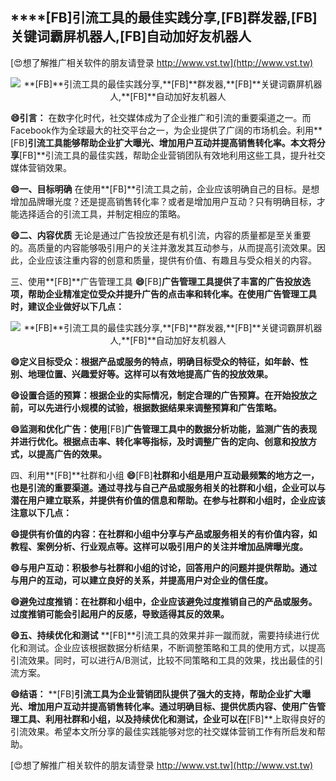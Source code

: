 ## ****[FB]**引流工具的最佳实践分享,**[FB]**群发器,**[FB]**关键词霸屏机器人,**[FB]**自动加好友机器人**

[😍想了解推广相关软件的朋友请登录 http://www.vst.tw](http://www.vst.tw)

 <center><img src="https://vst.tw/MP4/tuiguang/png/4.png" alt="**[FB]**引流工具的最佳实践分享,**[FB]**群发器,**[FB]**关键词霸屏机器人,**[FB]**自动加好友机器人"></center>

**😄引言：**
在数字化时代，社交媒体成为了企业推广和引流的重要渠道之一。而Facebook作为全球最大的社交平台之一，为企业提供了广阔的市场机会。利用**[FB]**引流工具能够帮助企业扩大曝光、增加用户互动并提高销售转化率。本文将分享**[FB]**引流工具的最佳实践，帮助企业营销团队有效地利用这些工具，提升社交媒体营销效果。

**😄一、目标明确**
在使用**[FB]**引流工具之前，企业应该明确自己的目标。是想增加品牌曝光度？还是提高销售转化率？或者是增加用户互动？只有明确目标，才能选择适合的引流工具，并制定相应的策略。

**😄二、内容优质**
无论是通过广告投放还是有机引流，内容的质量都是至关重要的。高质量的内容能够吸引用户的关注并激发其互动参与，从而提高引流效果。因此，企业应该注重内容的创意和质量，提供有价值、有趣且与受众相关的内容。

三、使用**[FB]**广告管理工具
**😄**[FB]**广告管理工具提供了丰富的广告投放选项，帮助企业精准定位受众并提升广告的点击率和转化率。在使用广告管理工具时，建议企业做好以下几点：**

 <center><img src="https://vst.tw/MP4/tuiguang/png/7.png" alt="**[FB]**引流工具的最佳实践分享,**[FB]**群发器,**[FB]**关键词霸屏机器人,**[FB]**自动加好友机器人"></center>

**😄定义目标受众：根据产品或服务的特点，明确目标受众的特征，如年龄、性别、地理位置、兴趣爱好等。这样可以有效地提高广告的投放效果。**

**😄设置合适的预算：根据企业的实际情况，制定合理的广告预算。在开始投放之前，可以先进行小规模的试验，根据数据结果来调整预算和广告策略。**

**😄监测和优化广告：使用**[FB]**广告管理工具中的数据分析功能，监测广告的表现并进行优化。根据点击率、转化率等指标，及时调整广告的定向、创意和投放方式，以提高广告的效果。**

四、利用**[FB]**社群和小组
**😄**[FB]**社群和小组是用户互动最频繁的地方之一，也是引流的重要渠道。通过寻找与自己产品或服务相关的社群和小组，企业可以与潜在用户建立联系，并提供有价值的信息和帮助。在参与社群和小组时，企业应该注意以下几点：**

**😄提供有价值的内容：在社群和小组中分享与产品或服务相关的有价值内容，如教程、案例分析、行业观点等。这样可以吸引用户的关注并增加品牌曝光度。**

**😄与用户互动：积极参与社群和小组的讨论，回答用户的问题并提供帮助。通过与用户的互动，可以建立良好的关系，并提高用户对企业的信任度。**

**😄避免过度推销：在社群和小组中，企业应该避免过度推销自己的产品或服务。过度推销可能会引起用户的反感，导致适得其反的效果。**

**😄五、持续优化和测试**
**[FB]**引流工具的效果并非一蹴而就，需要持续进行优化和测试。企业应该根据数据分析结果，不断调整策略和工具的使用方式，以提高引流效果。同时，可以进行A/B测试，比较不同策略和工具的效果，找出最佳的引流方案。

**😄结语：**
**[FB]**引流工具为企业营销团队提供了强大的支持，帮助企业扩大曝光、增加用户互动并提高销售转化率。通过明确目标、提供优质内容、使用广告管理工具、利用社群和小组，以及持续优化和测试，企业可以在**[FB]**上取得良好的引流效果。希望本文所分享的最佳实践能够对您的社交媒体营销工作有所启发和帮助。

[😍想了解推广相关软件的朋友请登录 http://www.vst.tw](http://www.vst.tw)




